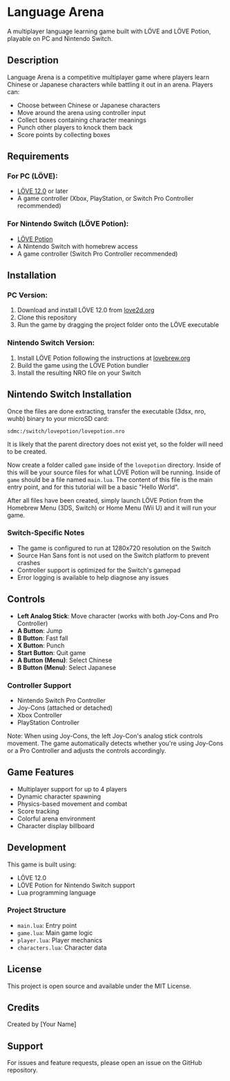 # Language Arena

A multiplayer language learning game built with LÖVE and LÖVE Potion, playable on PC and Nintendo Switch.

## Description

Language Arena is a competitive multiplayer game where players learn Chinese or Japanese characters while battling it out in an arena. Players can:
- Choose between Chinese or Japanese characters
- Move around the arena using controller input
- Collect boxes containing character meanings
- Punch other players to knock them back
- Score points by collecting boxes

## Requirements

### For PC (LÖVE):
- [LÖVE 12.0](https://love2d.org/) or later
- A game controller (Xbox, PlayStation, or Switch Pro Controller recommended)

### For Nintendo Switch (LÖVE Potion):
- [LÖVE Potion](https://lovebrew.org/)
- A Nintendo Switch with homebrew access
- A game controller (Switch Pro Controller recommended)

## Installation

### PC Version:
1. Download and install LÖVE 12.0 from [love2d.org](https://love2d.org/)
2. Clone this repository
3. Run the game by dragging the project folder onto the LÖVE executable

### Nintendo Switch Version:
1. Install LÖVE Potion following the instructions at [lovebrew.org](https://lovebrew.org/)
2. Build the game using the LÖVE Potion bundler
3. Install the resulting NRO file on your Switch

## Nintendo Switch Installation

Once the files are done extracting, transfer the executable (3dsx, nro, wuhb) binary to your microSD card:

```
sdmc:/switch/lovepotion/lovepotion.nro
```

It is likely that the parent directory does not exist yet, so the folder will need to be created.

Now create a folder called `game` inside of the `lovepotion` directory. Inside of this will be your source files for what LÖVE Potion will be running. Inside of `game` should be a file named `main.lua`. The content of this file is the main entry point, and for this tutorial will be a basic "Hello World".

After all files have been created, simply launch LÖVE Potion from the Homebrew Menu (3DS, Switch) or Home Menu (Wii U) and it will run your game.

### Switch-Specific Notes

- The game is configured to run at 1280x720 resolution on the Switch
- Source Han Sans font is not used on the Switch platform to prevent crashes
- Controller support is optimized for the Switch's gamepad
- Error logging is available to help diagnose any issues

## Controls

- **Left Analog Stick**: Move character (works with both Joy-Cons and Pro Controller)
- **A Button**: Jump
- **B Button**: Fast fall
- **X Button**: Punch
- **Start Button**: Quit game
- **A Button (Menu)**: Select Chinese
- **B Button (Menu)**: Select Japanese

### Controller Support
- Nintendo Switch Pro Controller
- Joy-Cons (attached or detached)
- Xbox Controller
- PlayStation Controller

Note: When using Joy-Cons, the left Joy-Con's analog stick controls movement. The game automatically detects whether you're using Joy-Cons or a Pro Controller and adjusts the controls accordingly.

## Game Features

- Multiplayer support for up to 4 players
- Dynamic character spawning
- Physics-based movement and combat
- Score tracking
- Colorful arena environment
- Character display billboard

## Development

This game is built using:
- LÖVE 12.0
- LÖVE Potion for Nintendo Switch support
- Lua programming language

### Project Structure
- `main.lua`: Entry point
- `game.lua`: Main game logic
- `player.lua`: Player mechanics
- `characters.lua`: Character data

## License

This project is open source and available under the MIT License.

## Credits

Created by [Your Name]

## Support

For issues and feature requests, please open an issue on the GitHub repository. 
